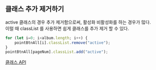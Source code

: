 클래스 추가 제거하기
-

active 클래스의 경우 추가 제거함으로써, 활성화 비활성화를 하는 경우가 많다.  
이럴 때 classList 를 사용하면 쉽게 클래스를 추가 제거 할 수 있다.

```js
for (let i=0; i<album.length; i++) {
    pointBtnAll[i].classList.remove("active");
}
pointBtnAll[pageNum].classList.add("active");
```

[클래스 API](https://developer.mozilla.org/ko/docs/Web/API/Element/classList "클래스 API")